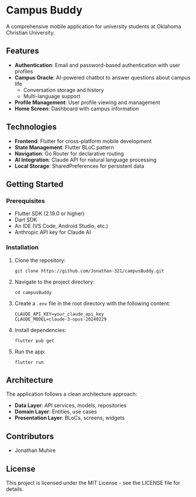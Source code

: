 # Campus Buddy

A comprehensive mobile application for university students at Oklahoma Christian University.

## Features

- **Authentication**: Email and password-based authentication with user profiles
- **Campus Oracle**: AI-powered chatbot to answer questions about campus life
  - Conversation storage and history
  - Multi-language support
- **Profile Management**: User profile viewing and management
- **Home Screen**: Dashboard with campus information

## Technologies

- **Frontend**: Flutter for cross-platform mobile development
- **State Management**: Flutter BLoC pattern
- **Navigation**: Go Router for declarative routing
- **AI Integration**: Claude API for natural language processing
- **Local Storage**: SharedPreferences for persistent data

## Getting Started

### Prerequisites

- Flutter SDK (2.19.0 or higher)
- Dart SDK
- An IDE (VS Code, Android Studio, etc.)
- Anthropic API key for Claude AI

### Installation

1. Clone the repository:
   ```
   git clone https://github.com/Jonathan-321/campusBuddy.git
   ```

2. Navigate to the project directory:
   ```
   cd campusBuddy
   ```

3. Create a `.env` file in the root directory with the following content:
   ```
   CLAUDE_API_KEY=your_claude_api_key
   CLAUDE_MODEL=claude-3-opus-20240229
   ```

4. Install dependencies:
   ```
   flutter pub get
   ```

5. Run the app:
   ```
   flutter run
   ```

## Architecture

The application follows a clean architecture approach:

- **Data Layer**: API services, models, repositories
- **Domain Layer**: Entities, use cases
- **Presentation Layer**: BLoCs, screens, widgets

## Contributors

- Jonathan Muhire

## License

This project is licensed under the MIT License - see the LICENSE file for details.

